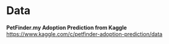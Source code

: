 # Data
**PetFinder.my Adoption Prediction from Kaggle**
https://www.kaggle.com/c/petfinder-adoption-prediction/data